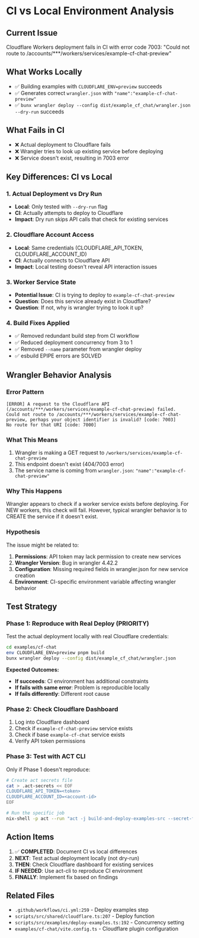 # CI vs Local Environment Analysis

## Current Issue
Cloudflare Workers deployment fails in CI with error code 7003: "Could not route to /accounts/***/workers/services/example-cf-chat-preview"

## What Works Locally
- ✅ Building examples with `CLOUDFLARE_ENV=preview` succeeds
- ✅ Generates correct `wrangler.json` with `"name":"example-cf-chat-preview"`
- ✅ `bunx wrangler deploy --config dist/example_cf_chat/wrangler.json --dry-run` succeeds

## What Fails in CI
- ❌ Actual deployment to Cloudflare fails
- ❌ Wrangler tries to look up existing service before deploying
- ❌ Service doesn't exist, resulting in 7003 error

## Key Differences: CI vs Local

### 1. **Actual Deployment vs Dry Run**
- **Local**: Only tested with `--dry-run` flag
- **CI**: Actually attempts to deploy to Cloudflare
- **Impact**: Dry run skips API calls that check for existing services

### 2. **Cloudflare Account Access**
- **Local**: Same credentials (CLOUDFLARE_API_TOKEN, CLOUDFLARE_ACCOUNT_ID)
- **CI**: Actually connects to Cloudflare API
- **Impact**: Local testing doesn't reveal API interaction issues

### 3. **Worker Service State**
- **Potential Issue**: CI is trying to deploy to `example-cf-chat-preview`
- **Question**: Does this service already exist in Cloudflare?
- **Question**: If not, why is wrangler trying to look it up?

### 4. **Build Fixes Applied**
- ✅ Removed redundant build step from CI workflow
- ✅ Reduced deployment concurrency from 3 to 1
- ✅ Removed `--name` parameter from wrangler deploy
- ✅ esbuild EPIPE errors are SOLVED

## Wrangler Behavior Analysis

### Error Pattern
```
[ERROR] A request to the Cloudflare API (/accounts/***/workers/services/example-cf-chat-preview) failed.
Could not route to /accounts/***/workers/services/example-cf-chat-preview, perhaps your object identifier is invalid? [code: 7003]
No route for that URI [code: 7000]
```

### What This Means
1. Wrangler is making a GET request to `/workers/services/example-cf-chat-preview`
2. This endpoint doesn't exist (404/7003 error)
3. The service name is coming from `wrangler.json`: `"name":"example-cf-chat-preview"`

### Why This Happens
Wrangler appears to check if a worker service exists before deploying. For NEW workers, this check will fail. However, typical wrangler behavior is to CREATE the service if it doesn't exist.

### Hypothesis
The issue might be related to:
1. **Permissions**: API token may lack permission to create new services
2. **Wrangler Version**: Bug in wrangler 4.42.2
3. **Configuration**: Missing required fields in wrangler.json for new service creation
4. **Environment**: CI-specific environment variable affecting wrangler behavior

## Test Strategy

### Phase 1: Reproduce with Real Deploy (PRIORITY)
Test the actual deployment locally with real Cloudflare credentials:

```bash
cd examples/cf-chat
env CLOUDFLARE_ENV=preview pnpm build
bunx wrangler deploy --config dist/example_cf_chat/wrangler.json
```

**Expected Outcomes:**
- **If succeeds**: CI environment has additional constraints
- **If fails with same error**: Problem is reproducible locally
- **If fails differently**: Different root cause

### Phase 2: Check Cloudflare Dashboard
1. Log into Cloudflare dashboard
2. Check if `example-cf-chat-preview` service exists
3. Check if base `example-cf-chat` service exists
4. Verify API token permissions

### Phase 3: Test with ACT CLI
Only if Phase 1 doesn't reproduce:

```bash
# Create act secrets file
cat > .act-secrets << EOF
CLOUDFLARE_API_TOKEN=<token>
CLOUDFLARE_ACCOUNT_ID=<account-id>
EOF

# Run the specific job
nix-shell -p act --run "act -j build-and-deploy-examples-src --secret-file .act-secrets"
```

## Action Items

1. ✅ **COMPLETED**: Document CI vs local differences
2. **NEXT**: Test actual deployment locally (not dry-run)
3. **THEN**: Check Cloudflare dashboard for existing services
4. **IF NEEDED**: Use act-cli to reproduce CI environment
5. **FINALLY**: Implement fix based on findings

## Related Files
- `.github/workflows/ci.yml:259` - Deploy examples step
- `scripts/src/shared/cloudflare.ts:207` - Deploy function
- `scripts/src/examples/deploy-examples.ts:192` - Concurrency setting
- `examples/cf-chat/vite.config.ts` - Cloudflare plugin configuration
